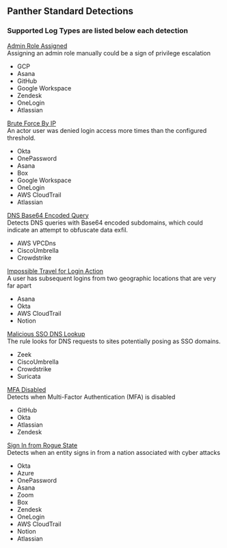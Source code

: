 ## Panther Standard Detections

### Supported Log Types are listed below each detection

[Admin Role Assigned](../rules/standard_rules/admin_assigned.yml)  
Assigning an admin role manually could be a sign of privilege escalation
  - GCP
  - Asana
  - GitHub
  - Google Workspace
  - Zendesk
  - OneLogin
  - Atlassian


[Brute Force By IP](../rules/standard_rules/brute_force_by_ip.yml)  
An actor user was denied login access more times than the configured threshold.
  - Okta
  - OnePassword
  - Asana
  - Box
  - Google Workspace
  - OneLogin
  - AWS CloudTrail
  - Atlassian


[DNS Base64 Encoded Query](../rules/standard_rules/standard_dns_base64.yml)  
Detects DNS queries with Base64 encoded subdomains, which could indicate an attempt to obfuscate data exfil.
  - AWS VPCDns
  - CiscoUmbrella
  - Crowdstrike


[Impossible Travel for Login Action](../rules/standard_rules/impossible_travel_login.yml)  
A user has subsequent logins from two geographic locations that are very far apart
  - Asana
  - Okta
  - AWS CloudTrail
  - Notion


[Malicious SSO DNS Lookup](../rules/standard_rules/malicious_sso_dns_lookup.yml)  
The rule looks for DNS requests to sites potentially posing as SSO domains.
  - Zeek
  - CiscoUmbrella
  - Crowdstrike
  - Suricata


[MFA Disabled](../rules/standard_rules/mfa_disabled.yml)  
Detects when Multi-Factor Authentication (MFA) is disabled
  - GitHub
  - Okta
  - Atlassian
  - Zendesk


[Sign In from Rogue State](../rules/standard_rules/sign_in_from_rogue_state.yml)  
Detects when an entity signs in from a nation associated with cyber attacks
  - Okta
  - Azure
  - OnePassword
  - Asana
  - Zoom
  - Box
  - Zendesk
  - OneLogin
  - AWS CloudTrail
  - Notion
  - Atlassian


